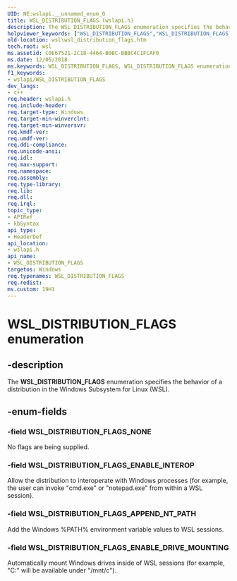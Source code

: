 ```yaml
---
UID: NE:wslapi.__unnamed_enum_0
title: WSL_DISTRIBUTION_FLAGS (wslapi.h)
description: The WSL_DISTRIBUTION_FLAGS enumeration specifies the behavior of a distribution in the Windows Subsystem for Linux (WSL).helpviewer_keywords: ["WSL_DISTRIBUTION_FLAGS","WSL_DISTRIBUTION_FLAGS enumeration","WSL_DISTRIBUTION_FLAGS_APPEND_NT_PATH","WSL_DISTRIBUTION_FLAGS_ENABLE_DRIVE_MOUNTING","WSL_DISTRIBUTION_FLAGS_ENABLE_INTEROP","WSL_DISTRIBUTION_FLAGS_NONE","wsl.wsl_distribution_flags","wslapi/WSL_DISTRIBUTION_FLAGS","wslapi/WSL_DISTRIBUTION_FLAGS_APPEND_NT_PATH","wslapi/WSL_DISTRIBUTION_FLAGS_ENABLE_DRIVE_MOUNTING","wslapi/WSL_DISTRIBUTION_FLAGS_ENABLE_INTEROP","wslapi/WSL_DISTRIBUTION_FLAGS_NONE"]
old-location: wsl\wsl_distribution_flags.htm
tech.root: wsl
ms.assetid: C0E67521-2C18-4464-B0BC-BBBC4C1FCAF0
ms.date: 12/05/2018
ms.keywords: WSL_DISTRIBUTION_FLAGS, WSL_DISTRIBUTION_FLAGS enumeration, WSL_DISTRIBUTION_FLAGS_APPEND_NT_PATH, WSL_DISTRIBUTION_FLAGS_ENABLE_DRIVE_MOUNTING, WSL_DISTRIBUTION_FLAGS_ENABLE_INTEROP, WSL_DISTRIBUTION_FLAGS_NONE, wsl.wsl_distribution_flags, wslapi/WSL_DISTRIBUTION_FLAGS, wslapi/WSL_DISTRIBUTION_FLAGS_APPEND_NT_PATH, wslapi/WSL_DISTRIBUTION_FLAGS_ENABLE_DRIVE_MOUNTING, wslapi/WSL_DISTRIBUTION_FLAGS_ENABLE_INTEROP, wslapi/WSL_DISTRIBUTION_FLAGS_NONE
f1_keywords:
- wslapi/WSL_DISTRIBUTION_FLAGS
dev_langs:
- c++
req.header: wslapi.h
req.include-header: 
req.target-type: Windows
req.target-min-winverclnt: 
req.target-min-winversvr: 
req.kmdf-ver: 
req.umdf-ver: 
req.ddi-compliance: 
req.unicode-ansi: 
req.idl: 
req.max-support: 
req.namespace: 
req.assembly: 
req.type-library: 
req.lib: 
req.dll: 
req.irql: 
topic_type:
- APIRef
- kbSyntax
api_type:
- HeaderDef
api_location:
- wslapi.h
api_name:
- WSL_DISTRIBUTION_FLAGS
targetos: Windows
req.typenames: WSL_DISTRIBUTION_FLAGS
req.redist: 
ms.custom: 19H1
---
```


# WSL_DISTRIBUTION_FLAGS enumeration


## -description


The <b>WSL_DISTRIBUTION_FLAGS</b> enumeration specifies the behavior of a distribution in the Windows Subsystem for Linux (WSL).


## -enum-fields




### -field WSL_DISTRIBUTION_FLAGS_NONE

 No flags are being supplied.


### -field WSL_DISTRIBUTION_FLAGS_ENABLE_INTEROP

 Allow the distribution to interoperate with Windows processes (for example, the user can invoke "cmd.exe" or "notepad.exe" from within a WSL session).


### -field WSL_DISTRIBUTION_FLAGS_APPEND_NT_PATH

 Add the Windows %PATH% environment variable values to WSL sessions.


### -field WSL_DISTRIBUTION_FLAGS_ENABLE_DRIVE_MOUNTING

 Automatically mount Windows drives inside of WSL sessions (for example, "C:\" will be available under "/mnt/c").

